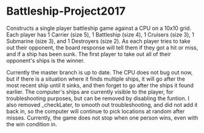 # Battleship-Project2017

Constructs a single player battleship game against a CPU on a 10x10 grid.
Each player has 1 Carrier (size 5), 1 Battleship (size 4), 1 Cruisers (size 3), 1 Submarine (size 3), and 1 Destroyers (size 2).
As each player tries to take out their opponent, the board response will tell them if they got a hit or miss, and if a ship has been sunk.
The first player to take out all of their opponent's ships is the winner.

Currently the master branch is up to date. The CPU does not bug out now, but if there is a situation where it finds multiple ships, it will go after the most recent ship until it sinks, and then forget to go after the ships it found earlier. The computer's ships are currently visible to the player, for troubleshooting purposes, but can be removed by disabling the funtion. I also removed _checkLater, to smooth out troubleshooting, and did not add it back in, so the computer will continue to pick locations at random after misses. Currently, the game does not stop when one person wins, even with the win condition in.


